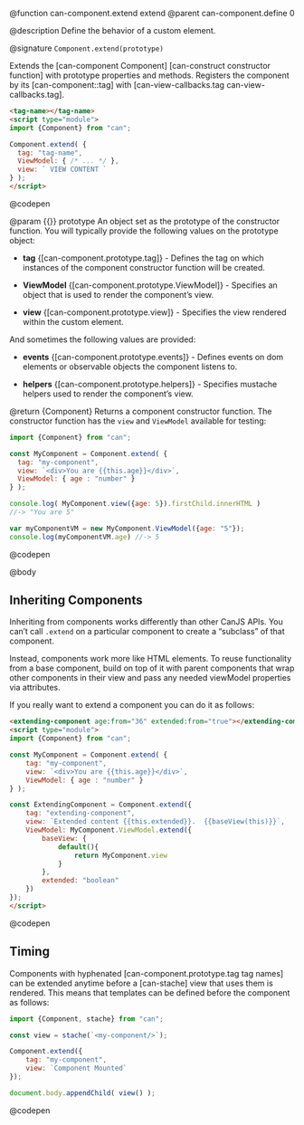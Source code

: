 @function can-component.extend extend
@parent can-component.define 0

@description Define the behavior of a custom element.

@signature `Component.extend(prototype)`

  Extends the [can-component Component] [can-construct constructor function] with prototype
  properties and methods.  Registers the component by its [can-component::tag] with
  [can-view-callbacks.tag can-view-callbacks.tag].

  ```html
  <tag-name></tag-name>
  <script type="module">
  import {Component} from "can";

  Component.extend( {
  	tag: "tag-name",
  	ViewModel: { /* ... */ },
  	view: ` VIEW CONTENT `
  } );
  </script>
  ```
  @codepen

@param {{}} prototype An object set as the prototype of the
constructor function. You will typically provide the following values
on the prototype object:

  - __tag__ {[can-component.prototype.tag]} - Defines the
  tag on which instances of the component constructor function will be
  created.

  - __ViewModel__ {[can-component.prototype.ViewModel]} - Specifies an object
  that is used to render the component’s view.

  - __view__ {[can-component.prototype.view]} - Specifies the view
  rendered within the custom element.

And sometimes the following values are provided:

  - __events__ {[can-component.prototype.events]} - Defines events on
  dom elements or observable objects the component listens to.

  - __helpers__ {[can-component.prototype.helpers]} - Specifies mustache helpers
  used to render the component’s view.

@return {Component}
  Returns a component constructor function.
  The constructor function has the `view` and `ViewModel` available
  for testing:

  ```js
  import {Component} from "can";

  const MyComponent = Component.extend( {
  	tag: "my-component",
  	view: `<div>You are {{this.age}}</div>`,
  	ViewModel: { age : "number" }
  } );

  console.log( MyComponent.view({age: 5}).firstChild.innerHTML )
  //-> "You are 5"

  var myComponentVM = new MyComponent.ViewModel({age: "5"});
  console.log(myComponentVM.age) //-> 5
  ```
  @codepen

@body


## Inheriting Components

Inheriting from components works differently than other CanJS APIs. You can’t call `.extend` on a particular component to create a “subclass” of that component.

Instead, components work more like HTML elements. To reuse functionality from a base component, build on top of it with parent components that wrap other components in their view and pass any needed viewModel properties via attributes.

If you really want to extend a component you can do it as follows:

```html
<extending-component age:from="36" extended:from="true"></extending-component>
<script type="module">
import {Component} from "can";

const MyComponent = Component.extend( {
	tag: "my-component",
	view: `<div>You are {{this.age}}</div>`,
	ViewModel: { age : "number" }
} );

const ExtendingComponent = Component.extend({
	tag: "extending-component",
	view: `Extended content {{this.extended}}.  {{baseView(this)}}`,
	ViewModel: MyComponent.ViewModel.extend({
		baseView: {
			default(){
				return MyComponent.view
			}
		},
		extended: "boolean"
	})
});
</script>
```
@codepen

## Timing

Components with hyphenated [can-component.prototype.tag tag names] can be extended anytime
before a [can-stache] view that uses them is rendered. This means that
templates can be defined before the component as follows:

```js
import {Component, stache} from "can";

const view = stache(`<my-component/>`);

Component.extend({
	tag: "my-component",
	view: `Component Mounted`
});

document.body.appendChild( view() );
```
@codepen
